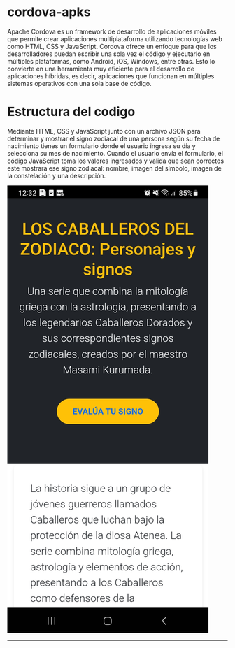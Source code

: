# cordova-apks
Apache Cordova es un framework de desarrollo de aplicaciones móviles que permite crear aplicaciones multiplataforma utilizando tecnologías web como HTML, CSS y JavaScript. Cordova ofrece un enfoque para que los desarrolladores puedan escribir una sola vez el código y ejecutarlo en múltiples plataformas, como Android, iOS, Windows, entre otras. Esto lo convierte en una herramienta muy eficiente para el desarrollo de aplicaciones híbridas, es decir, aplicaciones que funcionan en múltiples sistemas operativos con una sola base de código.

# Estructura del codigo
Mediante HTML, CSS y JavaScript junto con un archivo JSON para determinar y mostrar el signo zodiacal de una persona según su fecha de nacimiento tienes un formulario donde el usuario ingresa su día y selecciona su mes de nacimiento. Cuando el usuario envía el formulario, el código JavaScript toma los valores ingresados y valida que sean correctos este mostrara  ese signo zodiacal: nombre, imagen del símbolo, imagen de la constelación y una descripción.

<img src="https://github.com/ligmaster3/cordova-apks/blob/main/Screenshot_20241101_003215_apk-zodic.jpg?raw=true" />
<hr>
<img scr="[https://github.com/ligmaster3/cordova-apks/blob/main/Screenshot_20241101_003326_apk-zodic.jpg?raw=true](https://raw.githubusercontent.com/ligmaster3/cordova-apks/refs/heads/main/Screenshot_20241101_003326_apk-zodic.jpg)" />
